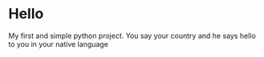 # Hello

My first and simple python project. You say your country and he says hello to you in your native language
